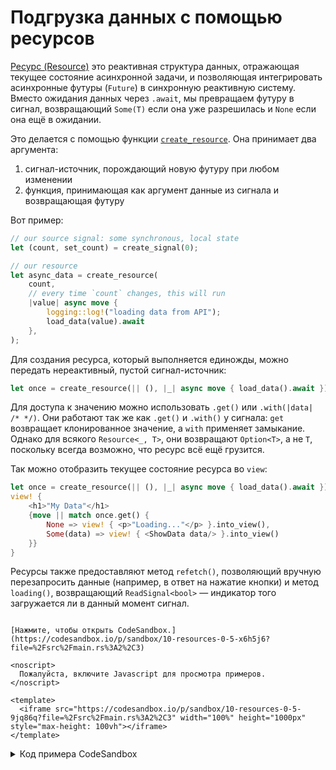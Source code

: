 # Подгрузка данных с помощью ресурсов

[Ресурс (Resource)](https://docs.rs/leptos/latest/leptos/struct.Resource.html) это реактивная структура данных, отражающая текущее состояние асинхронной задачи, и 
позволяющая интегрировать асинхронные футуры (`Future`) в синхронную реактивную систему. Вместо ожидания данных через `.await`,
мы превращаем футуру в сигнал, возвращающий `Some(T)` если она уже разрешилась и `None` если она ещё в ожидании.

Это делается с помощью функции [`create_resource`](https://docs.rs/leptos/latest/leptos/fn.create_resource.html). Она принимает два аргумента:

1. сигнал-источник, порождающий новую футуру при любом изменении
2. функция, принимающая как аргумент данные из сигнала и возвращающая футуру

Вот пример:

```rust
// our source signal: some synchronous, local state
let (count, set_count) = create_signal(0);

// our resource
let async_data = create_resource(
    count,
    // every time `count` changes, this will run
    |value| async move {
        logging::log!("loading data from API");
        load_data(value).await
    },
);
```

Для создания ресурса, который выполняется единожды, можно передать нереактивный, пустой сигнал-источник:

```rust
let once = create_resource(|| (), |_| async move { load_data().await });
```

Для доступа к значению можно использовать  `.get()` или `.with(|data| /* */)`. Они работают так же как `.get()` и `.with()`
у сигнала: `get` возвращает клонированное значение, а `with` применяет замыкание. Однако для всякого `Resource<_, T>`, 
они возвращают `Option<T>`, а не `T`, поскольку всегда возможно, что ресурс всё ещё грузится.

Так можно отобразить текущее состояние ресурса во `view`:

```rust
let once = create_resource(|| (), |_| async move { load_data().await });
view! {
    <h1>"My Data"</h1>
    {move || match once.get() {
        None => view! { <p>"Loading..."</p> }.into_view(),
        Some(data) => view! { <ShowData data/> }.into_view()
    }}
}
```

Ресурсы также предоставляют метод `refetch()`, позволяющий вручную перезапросить данные (например, в ответ на нажатие кнопки) 
и метод `loading()`, возвращающий `ReadSignal<bool>` — индикатор того загружается ли в данный момент сигнал.

```admonish sandbox title="Live example" collapsible=true

[Нажмите, чтобы открыть CodeSandbox.](https://codesandbox.io/p/sandbox/10-resources-0-5-x6h5j6?file=%2Fsrc%2Fmain.rs%3A2%2C3)

<noscript>
  Пожалуйста, включите Javascript для просмотра примеров.
</noscript>

<template>
  <iframe src="https://codesandbox.io/p/sandbox/10-resources-0-5-9jq86q?file=%2Fsrc%2Fmain.rs%3A2%2C3" width="100%" height="1000px" style="max-height: 100vh"></iframe>
</template>

```

<details>
<summary>Код примера CodeSandbox</summary>

```rust
use gloo_timers::future::TimeoutFuture;
use leptos::*;

// Here we define an async function
// This could be anything: a network request, database read, etc.
// Here, we just multiply a number by 10
async fn load_data(value: i32) -> i32 {
    // fake a one-second delay
    TimeoutFuture::new(1_000).await;
    value * 10
}

#[component]
fn App() -> impl IntoView {
    // this count is our synchronous, local state
    let (count, set_count) = create_signal(0);

    // create_resource takes two arguments after its scope
    let async_data = create_resource(
        // the first is the "source signal"
        count,
        // the second is the loader
        // it takes the source signal's value as its argument
        // and does some async work
        |value| async move { load_data(value).await },
    );
    // whenever the source signal changes, the loader reloads

    // you can also create resources that only load once
    // just return the unit type () from the source signal
    // that doesn't depend on anything: we just load it once
    let stable = create_resource(|| (), |_| async move { load_data(1).await });

    // we can access the resource values with .get()
    // this will reactively return None before the Future has resolved
    // and update to Some(T) when it has resolved
    let async_result = move || {
        async_data
            .get()
            .map(|value| format!("Server returned {value:?}"))
            // This loading state will only show before the first load
            .unwrap_or_else(|| "Loading...".into())
    };

    // the resource's loading() method gives us a
    // signal to indicate whether it's currently loading
    let loading = async_data.loading();
    let is_loading = move || if loading() { "Loading..." } else { "Idle." };

    view! {
        <button
            on:click=move |_| {
                set_count.update(|n| *n += 1);
            }
        >
            "Click me"
        </button>
        <p>
            <code>"stable"</code>": " {move || stable.get()}
        </p>
        <p>
            <code>"count"</code>": " {count}
        </p>
        <p>
            <code>"async_value"</code>": "
            {async_result}
            <br/>
            {is_loading}
        </p>
    }
}

fn main() {
    leptos::mount_to_body(App)
}
```

</details>
</preview>

